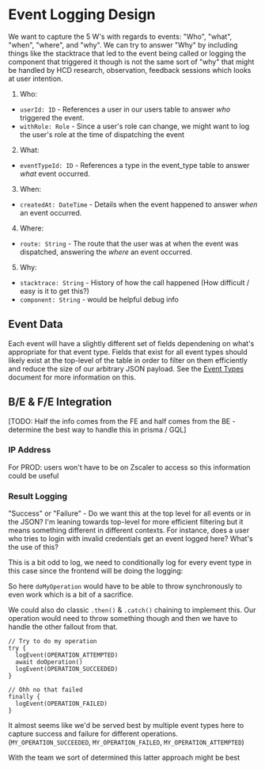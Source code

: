 # Event Logging Design

We want to capture the 5 W's with regards to events: "Who", "what", "when", "where", and "why". We can try to answer "Why" by including things like the stacktrace that led to the event being called or logging the component that triggered it though is not the same sort of "why" that might be handled by HCD research, observation, feedback sessions which looks at user intention.

1. Who:
  + `userId: ID` - References a user in our users table to answer *who* triggered the event.
  + `withRole: Role` - Since a user's role can change, we might want to log the user's role at the time of dispatching the event
2. What:
  + `eventTypeId: ID` - References a type in the event_type table to answer *what* event occurred.
3. When:
  + `createdAt: DateTime` - Details when the event happened to answer *when* an event occurred. 
4. Where:
  + `route: String` - The route that the user was at when the event was dispatched, answering the *where* an event occurred.
5. Why:
  + `stacktrace: String` - History of how the call happened (How difficult / easy is it to get this?)
  + `component: String` - would be helpful debug info


## Event Data

Each event will have a slightly different set of fields dependening on what's appropriate for that event type. Fields that exist for all event types should likely exist at the top-level of the table in order to filter on them efficiently and reduce the size of our arbitrary JSON payload. See the [Event Types](./event-types.md) document for more information on this.

## B/E & F/E Integration

[TODO: Half the info comes from the FE and half comes from the BE - determine the best way to handle this in prisma / GQL]

### IP Address
For PROD: users won't have to be on Zscaler to access so this information could be useful
### Result Logging
"Success" or "Failure" - Do we want this at the top level for all events or in the JSON? I'm leaning towards top-level for more efficient filtering but it means something different in different contexts. For instance, does a user who tries to login with invalid credentials get an event logged here? What's the use of this?

This is a bit odd to log, we need to conditionally log for every event type in this case since the frontend will be doing the logging:

So here `doMyOperation` would have to be able to throw synchronously to even work which is a bit of a sacrifice.

We could also do classic `.then()` & `.catch()` chaining to implement this. Our operation would need to throw something though and then we have to handle the other fallout from that.  

```
// Try to do my operation
try {
  logEvent(OPERATION_ATTEMPTED)
  await doOperation()
  logEvent(OPERATION_SUCCEEDED)
}

// Ohh no that failed
finally {
  logEvent(OPERATION_FAILED)
}
```

It almost seems like we'd be served best by multiple event types here to capture success and failure for different operations. (`MY_OPERATION_SUCCEEDED`, `MY_OPERATION_FAILED`, `MY_OPERATION_ATTEMPTED`)

With the team we sort of determined this latter approach might be best